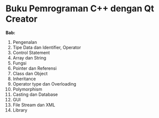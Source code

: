 # Buku Pemrograman C++ dengan Qt Creator


**Bab:**

1. Pengenalan
2. Tipe Data dan Identifier, Operator 
3. Control Statement
3. Array dan String
4. Fungsi
5. Pointer dan Referensi
6. Class dan Object
7. Inheritance
8. Operator type dan Overloading
8. Polymorphism
9. Casting dan Database
10. GUI
11. File Stream dan XML
12. Library
